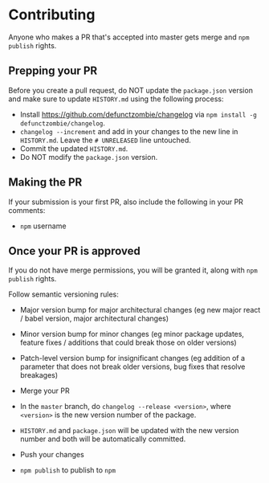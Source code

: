# Contributing

Anyone who makes a PR that's accepted into master gets merge and `npm publish` rights.

## Prepping your PR

Before you create a pull request, do NOT update the `package.json` version and make sure to update `HISTORY.md` using the following process:

- Install https://github.com/defunctzombie/changelog via `npm install -g defunctzombie/changelog`.
- `changelog --increment` and add in your changes to the new line in `HISTORY.md`. Leave the `# UNRELEASED` line untouched.
- Commit the updated `HISTORY.md`.
- Do NOT modify the `package.json` version.

## Making the PR

If your submission is your first PR, also include the following in your PR comments:

- `npm` username

## Once your PR is approved

If you do not have merge permissions, you will be granted it, along with `npm publish` rights.

Follow semantic versioning rules:

- Major version bump for major architectural changes (eg new major react / babel version, major architectural changes)
- Minor version bump for minor changes (eg minor package updates, feature fixes / additions that could break those on older versions)
- Patch-level version bump for insignificant changes (eg addition of a parameter that does not break older versions, bug fixes that resolve breakages)

- Merge your PR
- In the `master` branch, do `changelog --release <version>`, where `<version>` is the new version number of the package.
- `HISTORY.md` and `package.json` will be updated with the new version number and both will be automatically committed.
- Push your changes
- `npm publish` to publish to `npm`
